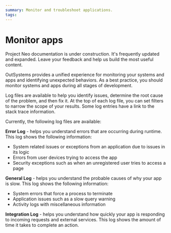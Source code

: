 ```yaml
---
summary: Monitor and troubleshoot applications.
tags: 
---
```


# Monitor apps

<div class="info" markdown="1">

Project Neo documentation is under construction. It's frequently updated and expanded. Leave your feedback and help us build the most useful content.

</div>

OutSystems provides a unified experience for monitoring your systems and apps and identifying unexpected behaviors. As a best practice, you should monitor systems and apps during all stages of development.

Log files are available to help you identify issues, determine the root cause of the problem, and then fix it. At the top of each log file, you can set filters to narrow the scope of your results. Some log entries have a link to the stack trace information.

Currently, the following log files are available:

**Error Log** - helps you understand errors that are occurring during runtime. This log shows the following information:

* System related issues or exceptions from an application due to issues in its logic
* Errors from user devices trying to access the app
* Security exceptions such as when an unregistered user tries to access a page

**General Log** - helps you understand the probable causes of why your app is slow. This log shows the following information:

* System errors that force a process to terminate
* Application issues such as a slow query warning
* Activity logs with miscellaneous information 

**Integration Log** - helps you understand how quickly your app is responding to incoming requests and external services. This log shows the amount of time it takes to complete an action.

